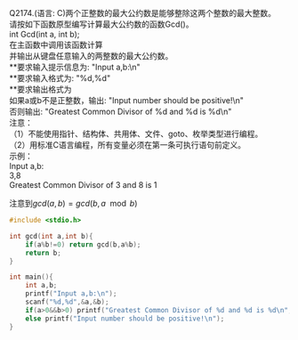 Q2174.(语言: C)两个正整数的最大公约数是能够整除这两个整数的最大整数。\
请按如下函数原型编写计算最大公约数的函数Gcd()。\
int Gcd(int a, int b);\
在主函数中调用该函数计算\
并输出从键盘任意输入的两整数的最大公约数。\
**要求输入提示信息为: "Input a,b:\n"\
**要求输入格式为: "%d,%d"\
**要求输出格式为\
如果a或b不是正整数，输出: "Input number should be positive!\n"\
否则输出: "Greatest Common Divisor of %d and %d is %d\n"\
注意：\
（1）不能使用指针、结构体、共用体、文件、goto、枚举类型进行编程。\
（2）用标准C语言编程，所有变量必须在第一条可执行语句前定义。\
示例：\
Input a,b:\
3,8\
Greatest Common Divisor of 3 and 8 is 1

注意到$` gcd(a,b)= gcd(b,a \mod b)`$


```c
#include <stdio.h>

int gcd(int a,int b){
    if(a%b!=0) return gcd(b,a%b);
    return b; 
}

int main(){
    int a,b;
    printf("Input a,b:\n");
    scanf("%d,%d",&a,&b);
    if(a>0&&b>0) printf("Greatest Common Divisor of %d and %d is %d\n",a,b,gcd(a,b));
    else printf("Input number should be positive!\n");
}
```

